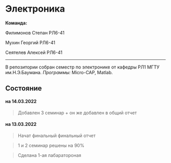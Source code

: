 # Электроника
**Команда:**

Филимонов Степан РЛ6-41

Мухин Георгий РЛ6-41

Сеятелев Алексей РЛ6-41
___
В репозитории собран семестр по электронике от кафедры РЛ1 МГТУ им.Н.Э.Баумана. *Программы:* Micro-CAP, Matlab.

Состояние
--------
#### на 14.03.2022

> Добавлен 3 семинар + он же добавлен в общий отчет 

#### на 13.03.2022

> Начат финальный финальный отчет

> 1 и 2 семинар решены на 90%

> Сделана 1-ая лабаратороная 

